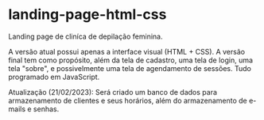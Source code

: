 # landing-page-html-css
Landing page de cliníca de depilação feminina.

A versão atual possui apenas a interface visual (HTML + CSS).
A versão final tem como propósito, além da tela de cadastro, uma tela de login, uma tela "sobre", e possivelmente uma tela de agendamento de sessões. Tudo programado em JavaScript.

Atualização (21/02/2023): Será criado um banco de dados para armazenamento de clientes e seus horários, além do armazenamento de e-mails e senhas.
